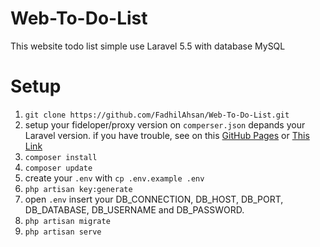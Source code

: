 # Web-To-Do-List

This website todo list simple use Laravel 5.5 with database MySQL

# Setup 

1. `git clone https://github.com/FadhilAhsan/Web-To-Do-List.git`
2. setup your fideloper/proxy version on `comperser.json` depands your Laravel version. if you have trouble, see on this [GitHub Pages](https://github.com/fideloper/TrustedProxy) or [This Link](https://github.com/fideloper/TrustedProxy)
3. `composer install`
4. `composer update`
5. create your `.env`  with `cp .env.example .env`
6. `php artisan key:generate`
7. open `.env` insert your DB_CONNECTION, DB_HOST, DB_PORT, DB_DATABASE, DB_USERNAME and DB_PASSWORD.
8. `php artisan migrate`
9. `php artisan serve` 





